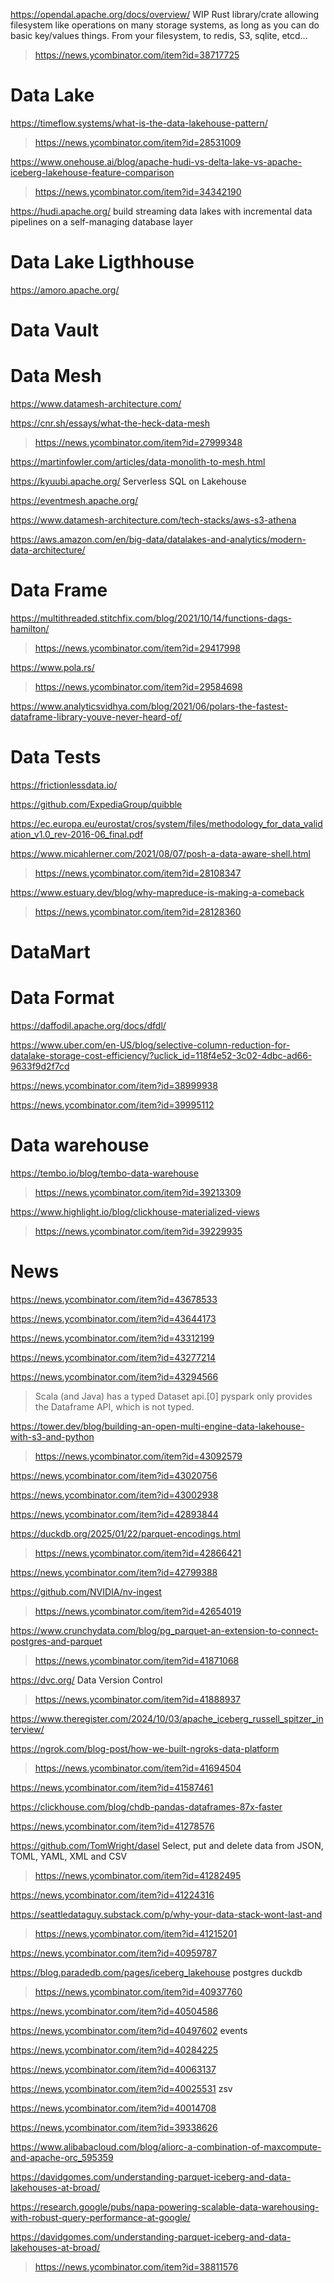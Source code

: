 https://opendal.apache.org/docs/overview/ WIP Rust library/crate allowing filesystem like operations on many storage systems, as long as you can do basic key/values things. From your filesystem, to redis, S3, sqlite, etcd…
> https://news.ycombinator.com/item?id=38717725


# Data Lake
https://timeflow.systems/what-is-the-data-lakehouse-pattern/
> https://news.ycombinator.com/item?id=28531009

https://www.onehouse.ai/blog/apache-hudi-vs-delta-lake-vs-apache-iceberg-lakehouse-feature-comparison
> https://news.ycombinator.com/item?id=34342190

https://hudi.apache.org/ build streaming data lakes with incremental data pipelines on a self-managing database layer

# Data Lake Ligthhouse
https://amoro.apache.org/

# Data Vault

# Data Mesh
https://www.datamesh-architecture.com/

https://cnr.sh/essays/what-the-heck-data-mesh
> https://news.ycombinator.com/item?id=27999348

https://martinfowler.com/articles/data-monolith-to-mesh.html

https://kyuubi.apache.org/ Serverless SQL on Lakehouse

https://eventmesh.apache.org/

https://www.datamesh-architecture.com/tech-stacks/aws-s3-athena

https://aws.amazon.com/en/big-data/datalakes-and-analytics/modern-data-architecture/

# Data Frame
https://multithreaded.stitchfix.com/blog/2021/10/14/functions-dags-hamilton/
> https://news.ycombinator.com/item?id=29417998

https://www.pola.rs/
> https://news.ycombinator.com/item?id=29584698

https://www.analyticsvidhya.com/blog/2021/06/polars-the-fastest-dataframe-library-youve-never-heard-of/

# Data Tests
https://frictionlessdata.io/

https://github.com/ExpediaGroup/quibble

https://ec.europa.eu/eurostat/cros/system/files/methodology_for_data_validation_v1.0_rev-2016-06_final.pdf

https://www.micahlerner.com/2021/08/07/posh-a-data-aware-shell.html
> https://news.ycombinator.com/item?id=28108347

https://www.estuary.dev/blog/why-mapreduce-is-making-a-comeback
> https://news.ycombinator.com/item?id=28128360

# DataMart

# Data Format
https://daffodil.apache.org/docs/dfdl/

https://www.uber.com/en-US/blog/selective-column-reduction-for-datalake-storage-cost-efficiency/?uclick_id=118f4e52-3c02-4dbc-ad66-9633f9d2f7cd

https://news.ycombinator.com/item?id=38999938

https://news.ycombinator.com/item?id=39995112

# Data warehouse
https://tembo.io/blog/tembo-data-warehouse
> https://news.ycombinator.com/item?id=39213309

https://www.highlight.io/blog/clickhouse-materialized-views
> https://news.ycombinator.com/item?id=39229935

# News
https://news.ycombinator.com/item?id=43678533

https://news.ycombinator.com/item?id=43644173

https://news.ycombinator.com/item?id=43312199

https://news.ycombinator.com/item?id=43277214

https://news.ycombinator.com/item?id=43294566
> Scala (and Java) has a typed Dataset api.[0] pyspark only provides the Dataframe API, which is not typed.

https://tower.dev/blog/building-an-open-multi-engine-data-lakehouse-with-s3-and-python
> https://news.ycombinator.com/item?id=43092579

https://news.ycombinator.com/item?id=43020756

https://news.ycombinator.com/item?id=43002938

https://news.ycombinator.com/item?id=42893844

https://duckdb.org/2025/01/22/parquet-encodings.html
> https://news.ycombinator.com/item?id=42866421

https://news.ycombinator.com/item?id=42799388

https://github.com/NVIDIA/nv-ingest
> https://news.ycombinator.com/item?id=42654019

https://www.crunchydata.com/blog/pg_parquet-an-extension-to-connect-postgres-and-parquet
> https://news.ycombinator.com/item?id=41871068

https://dvc.org/ Data Version Control
> https://news.ycombinator.com/item?id=41888937

https://www.theregister.com/2024/10/03/apache_iceberg_russell_spitzer_interview/

https://ngrok.com/blog-post/how-we-built-ngroks-data-platform
> https://news.ycombinator.com/item?id=41694504

https://news.ycombinator.com/item?id=41587461

https://clickhouse.com/blog/chdb-pandas-dataframes-87x-faster

https://news.ycombinator.com/item?id=41278576

https://github.com/TomWright/dasel Select, put and delete data from JSON, TOML, YAML, XML and CSV
> https://news.ycombinator.com/item?id=41282495

https://news.ycombinator.com/item?id=41224316

https://seattledataguy.substack.com/p/why-your-data-stack-wont-last-and
> https://news.ycombinator.com/item?id=41215201

https://news.ycombinator.com/item?id=40959787

https://blog.paradedb.com/pages/iceberg_lakehouse postgres duckdb
> https://news.ycombinator.com/item?id=40937760

https://news.ycombinator.com/item?id=40504586

https://news.ycombinator.com/item?id=40497602 events

https://news.ycombinator.com/item?id=40284225

https://news.ycombinator.com/item?id=40063137

https://news.ycombinator.com/item?id=40025531 zsv

https://news.ycombinator.com/item?id=40014708

https://news.ycombinator.com/item?id=39338626

https://www.alibabacloud.com/blog/aliorc-a-combination-of-maxcompute-and-apache-orc_595359

https://davidgomes.com/understanding-parquet-iceberg-and-data-lakehouses-at-broad/

https://research.google/pubs/napa-powering-scalable-data-warehousing-with-robust-query-performance-at-google/

https://davidgomes.com/understanding-parquet-iceberg-and-data-lakehouses-at-broad/
> https://news.ycombinator.com/item?id=38811576
